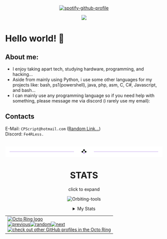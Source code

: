 

<div align=center>
    <img src="https://komarev.com/ghpvc/?username=CPScript&style=flat-square&color=blue" alt=""/>
</div>



<div align=center>

    
[![spotify-github-profile](https://spotify-github-profile.vercel.app/api/view?uid=31rjksf76cnpqnbr6lqlk3y7k2ry&cover_image=true&theme=natemoo-re&show_offline=false&background_color=121212&interchange=false&bar_color=53b14f&bar_color_cover=true)](https://github.com/kittinan/spotify-github-profile)

</div>


<div align=center>

<img src='https://readme-typing-svg.demolab.com?font=Fira+Code&pause=1000&width=700&lines= Hey cutie 😋'></img>

<div align="left">     


# Hello world! 🫠
About me:
---
* I enjoy taking apart tech, studying hardware, programming, and hacking... 
* Aside from mainly using Python, i use some other languages for my projects like: bash, ps1(powershell), java, php, asm, C, C#, Javascript, and bash...
* I can mainly use any programming language so if you need help with something, please message me via discord (i rarely use my email):

## Contacts
E-Mail: `CPScript@hotmail.com` (<a href='https://www.youtube.com/watch?v=SHRAEqxoN0c'>Random Link...</a>)  
Discord: `Fe4RLess.`  
 
<img src="https://discord.c99.nl/widget/theme-3/962390424390098974.png"  alt=""/>



 
<div align="center">
  <img src="divider2.png" alt="divider"/>
</div> 


<div align="center">

    



# STATS    
click to expand

<p align="center">
    <img width="500" src="https://github-profile-summary-cards.vercel.app/api/cards/profile-details?username=CPScript&theme=monokai" alt="Orbiting-tools">
</p>

<details closed>
<summary>My Stats</summary>
<br>
           
[![trophy](https://github-profile-trophy.vercel.app/?username=CPScript)](https://github.com/CPScript/github-profile-trophy)
 
![GitHub Langs](https://github-readme-stats.vercel.app/api/top-langs/?username=CPScript&layout=compact&theme=blue-green)
<img src="https://stats4github.vercel.app/api/top-langs/?username=CPScript&langs_count=11&hide=html&layout=compact&exclude_repo=Viruses,terminal,Joker,Rosehip-android"><br/>


![Anurag's GitHub stats](https://github-readme-stats.vercel.app/api?username=CPScript&show_icons=true&theme=synthwave)

[![GitHub Streak](https://github-readme-streak-stats.herokuapp.com?user=CPScript&theme=hacker&date_format=M%20j%5B%2C%20Y%5D)](https://git.io/streak-stats)
              
    
### Main Languages
<div>
    <img src="https://github.com/devicons/devicon/blob/master/icons/bash/bash-original.svg"  title="Bach" alt="Bach" width="60" height="60"/>&nbsp;
    <img src="https://github.com/devicons/devicon/blob/master/icons/lua/lua-original-wordmark.svg"  title="Lua" alt="Lua" width="60" height="60"/>&nbsp; 
    <img src="https://github.com/devicons/devicon/blob/master/icons/python/python-original.svg"  title="Python" alt="Python" width="60" height="60"/>&nbsp;
    <img src="https://raw.githubusercontent.com/devicons/devicon/1119b9f84c0290e0f0b38982099a2bd027a48bf1/icons/php/php-original.svg" title="PHP" alt="PHP" width="60"
<div> 
    
<div>
    <img src="https://www.file-extension.info/images/resource/formats/vbs.png" title="VBScript" alt="VBS" width="60"/>
    <img src="https://cdn-icons-png.flaticon.com/512/29/29529.png" title="BatchFle" alt="Batch" width="60"/>
    <img src="https://raw.githubusercontent.com/devicons/devicon/1119b9f84c0290e0f0b38982099a2bd027a48bf1/icons/csharp/csharp-line.svg" title="CSharp" alt="C#" width="60/>"
    <img src=     
<div>
    
</details>

<div align=center>



<table><tbody><tr><td><a href="https://octo-ring.com/"><img src="https://octo-ring.com/static/img/widget/top.png" width="99%" alt="Octo Ring logo" align="top"></a><br><a href="https://octo-ring.com/p/CPScript/prev"><img src="https://octo-ring.com/static/img/widget/prev.png" width="33%" alt="previous" align="top" title="previous profile"></a><a href="https://octo-ring.com/p/CPScript/random"><img src="https://octo-ring.com/static/img/widget/random.png" width="33%" alt="random" align="top" title="random profile"></a><a href="https://octo-ring.com/p/CPScript/next"><img src="https://octo-ring.com/static/img/widget/next.png" width="33%" alt="next" align="top" title="next profile"></a><br><a href="https://octo-ring.com/"><img src="https://octo-ring.com/static/img/widget/bottom.png" width="99%" alt="check out other GitHub profiles in the Octo Ring" align="top"></a></td></tr></tbody></table>


